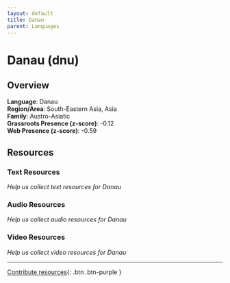 ```yaml
---
layout: default
title: Danau
parent: Languages
---
```


# Danau (dnu)

## Overview

**Language**: Danau  
**Region/Area**: South-Eastern Asia, Asia  
**Family**: Austro-Asiatic  
**Grassroots Presence (z-score)**: -0.12  
**Web Presence (z-score)**: -0.59  

## Resources

### Text Resources
*Help us collect text resources for Danau*

### Audio Resources
*Help us collect audio resources for Danau*

### Video Resources
*Help us collect video resources for Danau*

---

[Contribute resources](https://forms.office.com/e/1SfLJx3u1r){: .btn .btn-purple }
